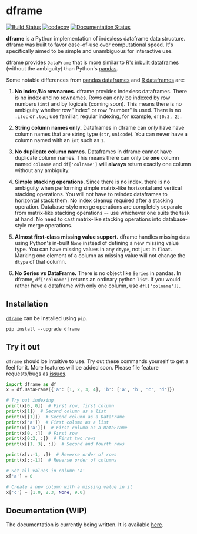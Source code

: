 # dframe 

[![Build Status](https://travis-ci.org/ankur-gupta/dframe.svg?branch=master)](https://travis-ci.org/ankur-gupta/dframe)
[![codecov](https://codecov.io/gh/ankur-gupta/dframe/branch/master/graph/badge.svg)](https://codecov.io/gh/ankur-gupta/dframe)
[![Documentation Status](https://readthedocs.org/projects/dframe/badge/?version=latest)](http://dframe.readthedocs.io/en/latest/?badge=latest)


**dframe** is a Python implementation of indexless dataframe data structure. dframe was built to favor ease-of-use over computational speed. It's specifically aimed to be simple and unambiguous for interactive use. 

dframe provides `DataFrame` that is more similar to [R's inbuilt dataframes](https://stat.ethz.ch/R-manual/R-devel/library/base/html/data.frame.html)
(without the ambiguity) than Python's [pandas](http://pandas.pydata.org/).

Some notable differences from [pandas dataframes](http://pandas.pydata.org/) and [R dataframes](https://stat.ethz.ch/R-manual/R-devel/library/base/html/data.frame.html) are:

1. **No index/No rownames.** dframe provides indexless dataframes. There is no index and no [rownames](http://www.perfectlyrandom.org/2015/06/16/never-trust-the-row-names-of-a-dataframe-in-R/). Rows can only be indexed by row numbers (`int`) and by logicals (coming soon). This means there is no ambiguity whether row "index" or row "number" is used. There is no `.iloc` or `.loc`; use familiar, regular indexing, for example, `df[0:3, 2]`.

2. **String column names only.** Dataframes in dframe can only have have column names that are string type (`str`, `unicode`). You can never have a column named with an `int` such as `1`.

3. **No duplicate column names.** Dataframes in dframe cannot have duplicate column names. This means there can only be **one** column named `colname` and `df['colname']` will **always** return exactly one column without any ambiguity.

4. **Simple stacking operations.** Since there is no index, there is no ambiguity when performing simple matrix-like horizontal and vertical stacking operations. You will not have to reindex dataframes to horizontal stack them. No index cleanup required after a stacking operation. Database-style merge operations are completely separate from matrix-like stacking operations -- use whichever one suits the task at hand. No need to cast matrix-like stacking operations into database-style merge operations.

5. **Almost first-class missing value support.** dframe handles missing data using Python's in-built `None` instead of defining a new missing value type. You can have missing values in any `dtype`, not just in `float`. Marking one element of a column as missing value will not change the `dtype` of that column.

6. **No Series vs DataFrame.** There is no object like `Series` in pandas. In dframe, `df['colname']` returns an ordinary python `list`. If you would rather have a dataframe with only one column, use `df[['colname']]`.


## Installation
[`dframe`](https://pypi.python.org/pypi/dframe) can be installed using `pip`.

```
pip install --upgrade dframe
```


## Try it out

`dframe` should be intuitive to use. Try out these commands yourself to get a feel for it. More features will be added soon. Please file feature requests/bugs as [issues](https://github.com/ankur-gupta/dframe/issues). 

```python
import dframe as df
x = df.DataFrame({'a': [1, 2, 3, 4], 'b': ['a', 'b', 'c', 'd']})

# Try out indexing
print(x[0, 0])  # First row, first column
print(x[1])  # Second column as a list
print(x[[1]])  # Second column as a DataFrame
print(x['a'])  # First column as a list
print(x[['a']])  # First column as a DataFrame
print(x[0, :])  # First row
print(x[0:2, :])  # First two rows
print(x[[1, 3], :])  # Second and fourth rows

print(x[::-1, :])  # Reverse order of rows
print(x[::-1])  # Reverse order of columns

# Set all values in column 'a'
x['a'] = 0

# Create a new column with a missing value in it
x['c'] = [1.0, 2.3, None, 9.0]
```


## Documentation (WIP)
The documentation is currently being written. It is available [here](https://dframe.readthedocs.io/en/latest/).
